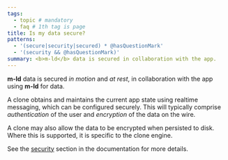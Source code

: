 ```yaml
---
tags:
  - topic # mandatory
  - faq # 1th tag is page
title: Is my data secure?
patterns:
  - '(secure|security|secured) * @hasQuestionMark'
  - '(security && @hasQuestionMark)'
summary: <b>m-ld</b> data is secured in collaboration with the app.
---
```

**m-ld** data is secured *in motion* and *at rest*, in collaboration with the
app using **m-ld** for data.

A clone obtains and maintains the current app state using realtime messaging,
which can be configured securely. This will typically comprise
*authentication* of the user and *encryption* of the data on the wire.

A clone may also allow the data to be encrypted when persisted to disk. Where
this is supported, it is specific to the clone engine.

See the [security](/doc/#security) section in the documentation for more
details.
